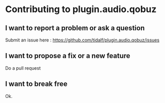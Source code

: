 # Contributing to plugin.audio.qobuz

## I want to report a problem or ask a question

Submit an issue here : https://github.com/tidalf/plugin.audio.qobuz/issues

## I want to propose a fix or a new feature

Do a pull request

## I want to break free 

Ok.
